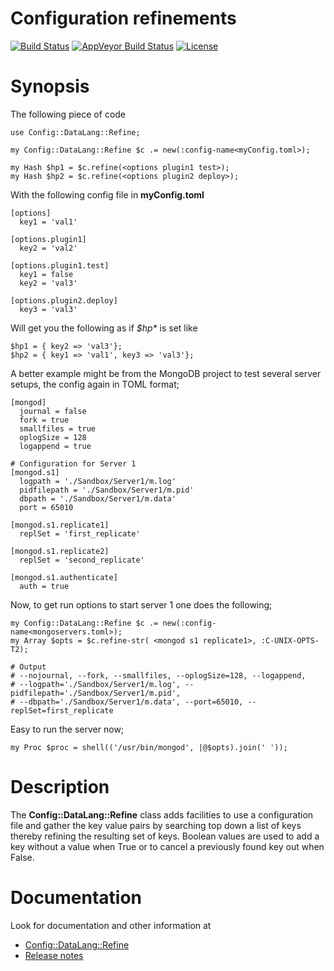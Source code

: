# Configuration refinements
[![Build Status](https://travis-ci.org/MARTIMM/config-datalang-refine.svg?branch=master)](https://travis-ci.org/MARTIMM/config-datalang-refine)
[![AppVeyor Build Status](https://ci.appveyor.com/api/projects/status/github/MARTIMM/config-datalang-refine?branch=master&passingText=Windows%20-%20OK&failingText=Windows%20-%20FAIL&pendingText=Windows%20-%20pending&svg=true)](https://ci.appveyor.com/project/MARTIMM/config-datalang-refine/branch/master)
[![License](http://martimm.github.io/label/License-label.svg)](http://www.perlfoundation.org/artistic_license_2_0)

# Synopsis

The following piece of code
```
use Config::DataLang::Refine;

my Config::DataLang::Refine $c .= new(:config-name<myConfig.toml>);

my Hash $hp1 = $c.refine(<options plugin1 test>);
my Hash $hp2 = $c.refine(<options plugin2 deploy>);
```
With the following config file in **myConfig.toml**

```
[options]
  key1 = 'val1'

[options.plugin1]
  key2 = 'val2'

[options.plugin1.test]
  key1 = false
  key2 = 'val3'

[options.plugin2.deploy]
  key3 = 'val3'
```
Will get you the following as if *$hp\** is set like
```
$hp1 = { key2 => 'val3'};
$hp2 = { key1 => 'val1', key3 => 'val3'};
```

A better example might be from the MongoDB project to test several server setups, the config again in TOML format;
```
[mongod]
  journal = false
  fork = true
  smallfiles = true
  oplogSize = 128
  logappend = true

# Configuration for Server 1
[mongod.s1]
  logpath = './Sandbox/Server1/m.log'
  pidfilepath = './Sandbox/Server1/m.pid'
  dbpath = './Sandbox/Server1/m.data'
  port = 65010

[mongod.s1.replicate1]
  replSet = 'first_replicate'

[mongod.s1.replicate2]
  replSet = 'second_replicate'

[mongod.s1.authenticate]
  auth = true
```
Now, to get run options to start server 1 one does the following;
```
my Config::DataLang::Refine $c .= new(:config-name<mongoservers.toml>);
my Array $opts = $c.refine-str( <mongod s1 replicate1>, :C-UNIX-OPTS-T2);

# Output
# --nojournal, --fork, --smallfiles, --oplogSize=128, --logappend,
# --logpath='./Sandbox/Server1/m.log', --pidfilepath='./Sandbox/Server1/m.pid',
# --dbpath='./Sandbox/Server1/m.data', --port=65010, --replSet=first_replicate
```
Easy to run the server now;
```
my Proc $proc = shell(('/usr/bin/mongod', |@$opts).join(' '));
```

# Description

The **Config::DataLang::Refine** class adds facilities to use a configuration file and gather the key value pairs by searching top down a list of keys thereby refining the resulting set of keys. Boolean values are used to add a key without a value when True or to cancel a previously found key out when False.

# Documentation

Look for documentation and other information at
* [Config::DataLang::Refine](https://github.com/MARTIMM/config-datalang-refine/blob/master/doc/Refine.pdf)
* [Release notes](https://github.com/MARTIMM/config-datalang-refine/blob/master/doc/CHANGES.md)
